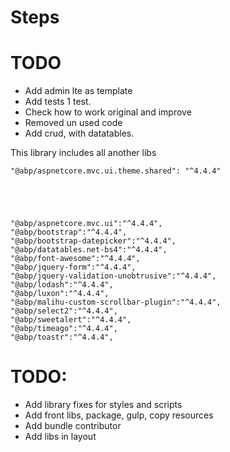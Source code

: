 ﻿
# Steps






# TODO
- Add admin lte as template
- Add tests 1 test.
- Check how to work original and improve
- Removed un used code
- Add crud, with datatables.


This library includes all another libs

    "@abp/aspnetcore.mvc.ui.theme.shared": "^4.4.4"





    "@abp/aspnetcore.mvc.ui":"^4.4.4",
    "@abp/bootstrap":"^4.4.4",
    "@abp/bootstrap-datepicker":"^4.4.4",
    "@abp/datatables.net-bs4":"^4.4.4",
    "@abp/font-awesome":"^4.4.4",
    "@abp/jquery-form":"^4.4.4",
    "@abp/jquery-validation-unobtrusive":"^4.4.4",
    "@abp/lodash":"^4.4.4",
    "@abp/luxon":"^4.4.4",
    "@abp/malihu-custom-scrollbar-plugin":"^4.4.4",
    "@abp/select2":"^4.4.4",
    "@abp/sweetalert":"^4.4.4",
    "@abp/timeago":"^4.4.4",
    "@abp/toastr":"^4.4.4",



# TODO:
- Add library fixes for styles and scripts
- Add front libs, package, gulp, copy resources
- Add bundle contributor
- Add libs in layout